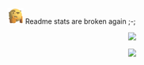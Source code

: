 <img alt="Thinking Hard" width="32" src="https://github.com/IndexZeroZzz/IndexZeroZzz/blob/main/thinking-emoji-30.gif?raw=true">
Readme stats are broken again ;-;
<p align="center">
  <img src="https://readme-stats-mu-virid-huecker-docker.vercel.app/api?username=indx0&theme=catppuccin_mocha&exclude_repo=readme-stats,personal-page">
</p>
<p align="center">
  <img src="https://readme-stats-mu-virid-huecker-docker.vercel.app/api/top-langs/?username=indx0&layout=donut&theme=catppuccin_mocha&exclude_repo=readme-stats,personal-page">
</p>
